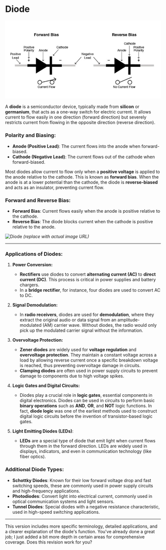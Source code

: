# Diode

![diode](/assets/img/diode.jpg)

A **diode** is a semiconductor device, typically made from **silicon** or **germanium**, that acts as a one-way switch for electric current. It allows current to flow easily in one direction (forward direction) but severely restricts current from flowing in the opposite direction (reverse direction).

### **Polarity and Biasing:**

* **Anode (Positive Lead)**: The current flows into the anode when forward-biased.
* **Cathode (Negative Lead)**: The current flows out of the cathode when forward-biased.

Most diodes allow current to flow only when a **positive voltage** is applied to the anode relative to the cathode. This is known as **forward bias**. When the anode is at a lower potential than the cathode, the diode is **reverse-biased** and acts as an insulator, preventing current flow.

### **Forward and Reverse Bias:**

* **Forward Bias**: Current flows easily when the anode is positive relative to the cathode.
* **Reverse Bias**: The diode blocks current when the cathode is positive relative to the anode.

![Diode](https://www.example.com/diode.jpg)  *(replace with actual image URL)*

---

### **Applications of Diodes:**

1. **Power Conversion:**

   * **Rectifiers** use diodes to convert **alternating current (AC)** to **direct current (DC)**. This process is critical in power supplies and battery chargers.
   * In a **bridge rectifier**, for instance, four diodes are used to convert AC to DC.

2. **Signal Demodulation:**

   * In **radio receivers**, diodes are used for **demodulation**, where they extract the original audio or data signal from an amplitude-modulated (AM) carrier wave. Without diodes, the radio would only pick up the modulated carrier signal without the information.

3. **Overvoltage Protection:**

   * **Zener diodes** are widely used for **voltage regulation** and **overvoltage protection**. They maintain a constant voltage across a load by allowing reverse current once a specific breakdown voltage is reached, thus preventing overvoltage damage in circuits.
   * **Clamping diodes** are often used in power supply circuits to prevent damage to components due to high voltage spikes.

4. **Logic Gates and Digital Circuits:**

   * Diodes play a crucial role in **logic gates**, essential components in digital electronics. Diodes can be used in circuits to perform basic **binary operations** such as **AND**, **OR**, and **NOT** logic functions. In fact, **diode logic** was one of the earliest methods used to construct digital logic circuits before the invention of transistor-based logic gates.

5. **Light Emitting Diodes (LEDs)**:

   * **LEDs** are a special type of diode that emit light when current flows through them in the forward direction. LEDs are widely used in displays, indicators, and even in communication technology (like fiber optics).

### Additional Diode Types:

* **Schottky Diodes**: Known for their low forward voltage drop and fast switching speeds, these are commonly used in power supply circuits and high-frequency applications.
* **Photodiodes**: Convert light into electrical current, commonly used in optical communication systems and light sensors.
* **Tunnel Diodes**: Special diodes with a negative resistance characteristic, used in high-speed switching applications.

---

This version includes more specific terminology, detailed applications, and a clearer explanation of the diode's function. You've already done a great job; I just added a bit more depth in certain areas for comprehensive coverage. Does this revision work for you?


